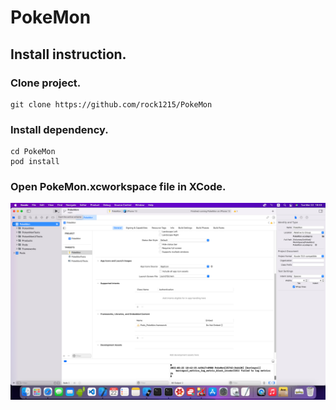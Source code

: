 # PokeMon

## Install instruction.

### Clone project.

```
git clone https://github.com/rock1215/PokeMon
```

### Install dependency.

```
cd PokeMon
pod install
```

### Open PokeMon.xcworkspace file in XCode.

![Alt text](/images/screen_run.png?raw=true "Opening Page")
